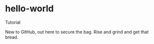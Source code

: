 # hello-world
Tutorial

New to GitHub, out here to secure the bag. Rise and grind and get that bread.
